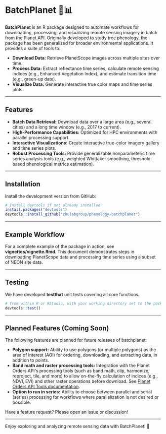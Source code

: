 # BatchPlanet 🌿📊

**BatchPlanet** is an R package designed to automate workflows for downloading, processing, and visualizing remote sensing imagery in batch from the Planet API. Originally developed to study tree phenology, the package has been generalized for broader environmental applications. It provides a suite of tools to:

* **Download Data:** Retrieve PlanetScope images across multiple sites over time.
* **Process Data:** Extract reflectance time series, calculate remote sensing indices (e.g., Enhanced Vegetation Index), and estimate transition time (e.g., green-up date).
* **Visualize Data:** Generate interactive true color maps and time series plots.

***

## Features

* **Batch Data Retrieval:** Download data over a large area (e.g., several cities) and a long time window (e.g., 2017 to current).
* **High-Performance Capabilities:** Optimized for HPC environments with parallel processing support.
* **Interactive Visualizations:** Create interactive true-color imagery gallery and time series plots.
* **Robust Processing Tools:** Provide generalizable nonparameteric time series analysis tools (e.g., weighted Whittaker smoothing, threshold-based phenological metrics estimation).

***

## Installation

Install the development version from GitHub:

```r
# Install devtools if not already installed
install.packages("devtools")
devtools::install_github("zhulabgroup/phenology-batchplanet")
```

***

## Example Workflow

For a complete example of the package in action, see **vignettes/vignette.Rmd**. This document demonstrates steps in downloading PlanetScope data and processing time series using a subset of NEON site data.

***

## Testing

We have developed **testthat** unit tests covering all core functions.

```r
# from within R or RStudio, with your working directory set to the package root
devtools::test()
```

***

## Planned Features (Coming Soon)

The following features are planned for future releases of batchplanet:

- **Polygon support:** Ability to use polygons (or multiple polygons) as the area of interest (AOI) for ordering, downloading, and extracting data, in addition to points.
- **Band math and raster processing tools:** Integration with the Planet Orders API's processing tools (such as band math, clip, harmonize, reproject, tile, and more) to allow on-the-fly calculation of indices (e.g., NDVI, EVI) and other raster operations before download. See [Planet Orders API Tools documentation](https://docs.planet.com/develop/apis/orders/tools/).
- **Option to run in series:** Ability to choose between parallel and serial (series) processing for workflows where parallelization is not desired or possible.

Have a feature request? Please open an issue or discussion!

***

Enjoy exploring and analyzing remote sensing data with BatchPlanet! 🚀
